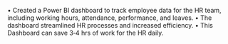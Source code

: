 • Created a Power BI dashboard to track employee data for the HR team, including working hours, attendance, performance, and leaves.
• The dashboard streamlined HR processes and increased efficiency. 
• This Dashboard can save 3‐4 hrs of work for the HR daily.

